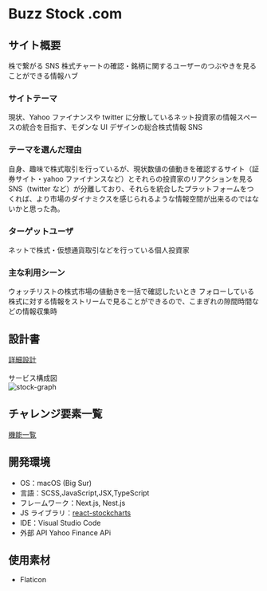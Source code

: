 # Buzz Stock .com

## サイト概要

株で繋がる SNS
株式チャートの確認・銘柄に関するユーザーのつぶやきを見ることができる情報ハブ

### サイトテーマ

現状、Yahoo ファイナンスや twitter に分散しているネット投資家の情報スペースの統合を目指す、モダンな UI デザインの総合株式情報 SNS

### テーマを選んだ理由

自身、趣味で株式取引を行っているが、現状数値の値動きを確認するサイト（証券サイト・yahoo ファイナンスなど）とそれらの投資家のリアクションを見る SNS（twitter など）が分離しており、それらを統合したプラットフォームをつくれば、より市場のダイナミクスを感じられるような情報空間が出来るのではないかと思った為。

### ターゲットユーザ

ネットで株式・仮想通貨取引などを行っている個人投資家

### 主な利用シーン

ウォッチリストの株式市場の値動きを一括で確認したいとき
フォローしている株式に対する情報をストリームで見ることができるので、こまぎれの隙間時間などの情報収集時

## 設計書

[詳細設計](https://docs.google.com/spreadsheets/d/1nVxSBZcZD90IaEu8aTSGJ7LG71RndOzKpVPTrfhpWCo/edit)
<br>
<br>
サービス構成図
<br>
![stock-graph](https://user-images.githubusercontent.com/24717695/119265119-8f0e8180-bc20-11eb-980f-bb0d00f75f07.jpg)

## チャレンジ要素一覧

[機能一覧](https://docs.google.com/spreadsheets/d/1CKBFeNrOqsrLOffS6QvcRCTWcm7kYWbaGxoShlwGPnY/edit#gid=0)

## 開発環境

- OS：macOS (Big Sur)
- 言語：SCSS,JavaScript,JSX,TypeScript
- フレームワーク：Next.js, Nest.js
- JS ライブラリ：[react-stockcharts](https://github.com/rrag/react-stockcharts)
- IDE：Visual Studio Code
- 外部 API Yahoo Finance APi

## 使用素材

- Flaticon

